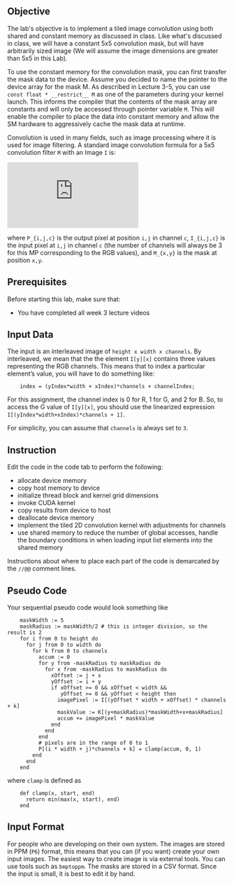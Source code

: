 
## Objective

The lab's objective is to implement a tiled image convolution using both shared and constant memory as discussed in class.
Like what's discussed in class, we will have a constant 5x5 convolution mask, but will have arbitrarily sized image (We will assume the image dimensions are greater than 5x5 in this Lab).

To use the constant memory for the convolution mask, you can first transfer the mask data to the device.
Assume you decided to name the pointer to the device array for the mask M.
As described in Lecture 3-5, you can use `const float * __restrict__ M` as one of the parameters during your kernel launch.
This informs the compiler that the contents of the mask array are constants and will only be accessed through pointer variable `M`.
This will enable the compiler to place the data into constant memory and allow the SM hardware to aggressively cache the mask data at runtime.

Convolution is used in many fields, such as image processing where it is used for
image filtering. A standard image convolution formula for a 5x5
convolution filter `M` with an Image `I` is:

![Equation](http://latex.codecogs.com/png.latex?%5Cfn_jvn%20P_%7Bi%2Cj%2Cc%7D%20%3D%20%5Csum_%7Bx%3D0%7D%5E%7B4%7D%20%5Csum_%7By%3D0%7D%5E%7B4%7D%20I_%7Bi&plus;x-2%2Cj&plus;y-2%2Cc%7D%20M_%7Bx%2Cy%7D)

where `P_{i,j,c}` is the output pixel at position `i,j` in channel `c`, `I_{i,j,c}` is the input pixel at `i,j` in channel `c`
(the number of channels will always be 3 for this MP corresponding to the RGB values), and `M_{x,y}` is
the mask at position `x,y`.

## Prerequisites

Before starting this lab, make sure that:

* You have completed all week 3 lecture videos

## Input Data

The input is an interleaved image of `height x width x channels`.
By interleaved, we mean that the the element `I[y][x]` contains three values representing the RGB channels.
This means that to index a particular element’s value, you will have to do something like:

        index = (yIndex*width + xIndex)*channels + channelIndex;

For this assignment, the channel index is 0 for R, 1 for G, and 2 for B. So, to access the G value of `I[y][x]`, you should use the linearized expression `I[(yIndex*width+xIndex)*channels + 1]`.

For simplicity, you can assume that `channels` is always set to `3`.


## Instruction

Edit the code in the code tab to perform the following:

- allocate device memory
- copy host memory to device
- initialize thread block and kernel grid dimensions
- invoke CUDA kernel
- copy results from device to host
- deallocate device memory
- implement the tiled 2D convolution kernel with adjustments for channels
- use shared memory to reduce the number of global accesses, handle the boundary conditions in when loading input list elements into the shared memory

Instructions about where to place each part of the code is
demarcated by the `//@@` comment lines.


## Pseudo Code

Your sequential pseudo code would look something like

        maskWidth := 5
        maskRadius := maskWidth/2 # this is integer division, so the result is 2
        for i from 0 to height do
          for j from 0 to width do
            for k from 0 to channels
              accum := 0
              for y from -maskRadius to maskRadius do
                for x from -maskRadius to maskRadius do
                  xOffset := j + x
                  yOffset := i + y
                  if xOffset >= 0 && xOffset < width &&
                     yOffset >= 0 && yOffset < height then
                    imagePixel := I[(yOffset * width + xOffset) * channels + k]
                    maskValue := K[(y+maskRadius)*maskWidth+x+maskRadius]
                    accum += imagePixel * maskValue
                  end
                end
              end
              # pixels are in the range of 0 to 1
              P[(i * width + j)*channels + k] = clamp(accum, 0, 1)
            end
          end
        end

where `clamp` is defined as

        def clamp(x, start, end)
          return min(max(x, start), end)
        end


## Input Format

For people who are developing on their own system.
The images are stored in PPM (`P6`) format, this means that you can (if you want) create your own input images.
The easiest way to create image is via external tools. You can use tools such as `bmptoppm`.
The masks are stored in a CSV format.
Since the input is small, it is best to edit it by hand.
